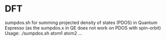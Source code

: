 # DFT
sumpdos.sh for summing projected density of states (PDOS) in Quantum Espresso (as the sumpdos.x in QE does not work on PDOS with spin-orbit)
Usage: ./sumpdos.sh atom1 atom2 ...
